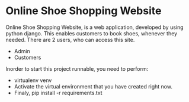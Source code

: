 # Online Shoe Shopping Website

Online Shoe Shopping Website, is a web application, developed by using python django. This enables customers to book shoes, whenever they needed. There are 2 users, who can access this site.

* Admin
* Customers

Inorder to start this project runnable, you need to perform:

* virtualenv venv
* Activate the virtual environment that you have created right now.
* Finaly, pip install -r requirements.txt
